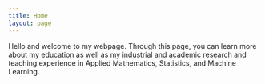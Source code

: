 ```yaml
---
title: Home 
layout: page
---
```


Hello and welcome to my webpage. Through this page, you can learn more about my education as well as my industrial and academic research and teaching experience in Applied Mathematics, Statistics, and Machine Learning.  





